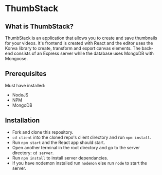 # ThumbStack

## What is ThumbStack?
ThumbStack is an application that allows you to create and save thumbnails for your videos. It's frontend is created with React and the editor uses the Konva library to create, transform and export canvas elements. The back-end consists of an Express server while the database uses MongoDB with Mongoose.


## Prerequisites
Must have installed:
- NodeJS
- NPM
- MongoDB


## Installation
- Fork and clone this repository.
- `cd client` into the cloned repo's client directory and run `npm install`.
- Run `npm start` and the React app should start.
- Open another terminal in the root directory and go to the server directory: `cd server`.
- Run `npm install` to install server dependancies.
- If you have nodemon installed run `nodemon` else run `node` to start the server.